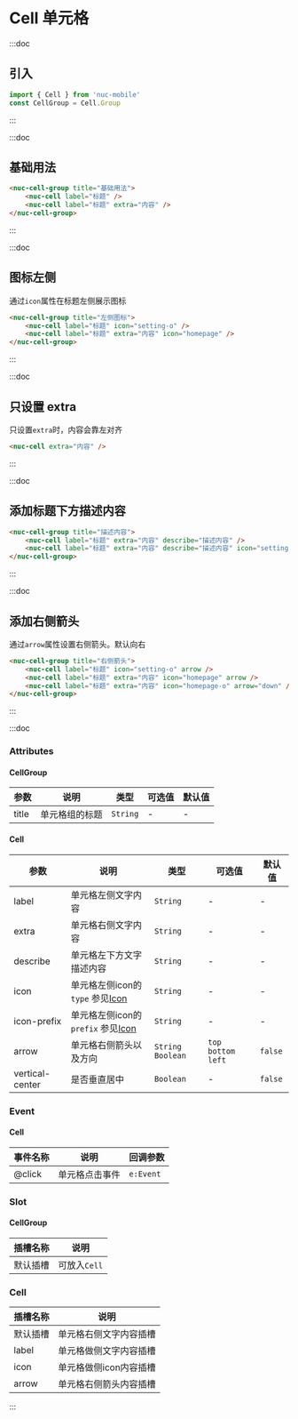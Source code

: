 # Cell 单元格

:::doc
## 引入
```javascript
import { Cell } from 'nuc-mobile'
const CellGroup = Cell.Group
```
:::

:::doc
## 基础用法
```html
<nuc-cell-group title="基础用法">
    <nuc-cell label="标题" />
    <nuc-cell label="标题" extra="内容" />
</nuc-cell-group>
```
:::

:::doc
## 图标左侧
通过`icon`属性在标题左侧展示图标
```html
<nuc-cell-group title="左侧图标">
    <nuc-cell label="标题" icon="setting-o" />
    <nuc-cell label="标题" extra="内容" icon="homepage" />
</nuc-cell-group>
```
:::

:::doc
## 只设置 extra
只设置`extra`时，内容会靠左对齐
```html
<nuc-cell extra="内容" />
```
:::

:::doc
## 添加标题下方描述内容
```html
<nuc-cell-group title="描述内容">
    <nuc-cell label="标题" extra="内容" describe="描述内容" />
    <nuc-cell label="标题" extra="内容" describe="描述内容" icon="setting-o" />
</nuc-cell-group>
```
:::

:::doc
## 添加右侧箭头
通过`arrow`属性设置右侧箭头。默认向右
```html
<nuc-cell-group title="右侧箭头">
    <nuc-cell label="标题" icon="setting-o" arrow />
    <nuc-cell label="标题" extra="内容" icon="homepage" arrow />
    <nuc-cell label="标题" extra="内容" icon="homepage-o" arrow="down" />
</nuc-cell-group>
```
:::

:::doc
### Attributes
#### CellGroup
| 参数 | 说明 | 类型 | 可选值 | 默认值 |
|-----|------|------|-------|-------|
| title | 单元格组的标题 | `String` | - | - |

#### Cell
| 参数 | 说明 | 类型 | 可选值 | 默认值 |
|-----|------|------|-------|-------|
| label | 单元格左侧文字内容 | `String` | - | - |
| extra | 单元格右侧文字内容 | `String` | - | - |
| describe | 单元格左下方文字描述内容 | `String` | - | - |
| icon | 单元格左侧icon的`type` 参见[Icon](#/icon-font) | `String` | - | - |
| icon-prefix | 单元格左侧icon的`prefix` 参见[Icon](#/icon-font) | `String` | - | - |
| arrow | 单元格右侧箭头以及方向 | `String` `Boolean` | `top` `bottom` `left` | `false` |
| vertical-center | 是否垂直居中 | `Boolean` | - | `false` |

### Event
#### Cell
| 事件名称 | 说明 | 回调参数 |
| ------- | ---- | ---- |
| @click | 单元格点击事件 | `e:Event` |

### Slot
#### CellGroup
| 插槽名称 | 说明 |
| ------- | ---- |
| 默认插槽 | 可放入`Cell` |

### Cell
| 插槽名称 | 说明 |
| ------- | ---- |
| 默认插槽 | 单元格右侧文字内容插槽 |
| label | 单元格做侧文字内容插槽 |
| icon | 单元格做侧icon内容插槽 |
| arrow | 单元格右侧箭头内容插槽 |
:::
